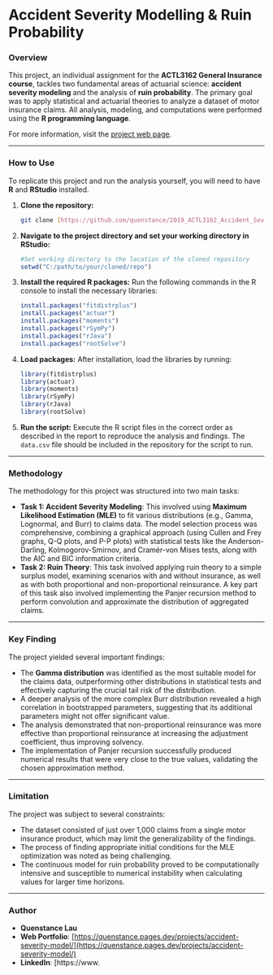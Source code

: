 # Accident Severity Modelling & Ruin Probability

### Overview

This project, an individual assignment for the **ACTL3162 General Insurance course**, tackles two fundamental areas of actuarial science: **accident severity modeling** and the analysis of **ruin probability**. The primary goal was to apply statistical and actuarial theories to analyze a dataset of motor insurance claims. All analysis, modeling, and computations were performed using the **R programming language**.

For more information, visit the [project web page](https://quenstance.pages.dev/projects/accident-severity-model/).

---

### How to Use

To replicate this project and run the analysis yourself, you will need to have **R** and **RStudio** installed.

1.  **Clone the repository:**
    ```bash
    git clone [https://github.com/quenstance/2019_ACTL3162_Accident_Severity_Modelling.git](https://github.com/quenstance/2019_ACTL3162_Accident_Severity_Modelling.git)
    ```
2.  **Navigate to the project directory and set your working directory in RStudio:**
    ```R
    #Set working directory to the location of the cloned repository
    setwd("C:/path/to/your/cloned/repo") 
    ```
3.  **Install the required R packages:** Run the following commands in the R console to install the necessary libraries:
    ```R
    install.packages("fitdistrplus")
    install.packages("actuar")
    install.packages("moments")
    install.packages("rSymPy")
    install.packages("rJava")
    install.packages("rootSolve")
    ```
4.  **Load packages:** After installation, load the libraries by running:
    ```R
    library(fitdistrplus)
    library(actuar)
    library(moments)
    library(rSymPy)
    library(rJava)
    library(rootSolve)
    ```
5.  **Run the script:** Execute the R script files in the correct order as described in the report to reproduce the analysis and findings. The `data.csv` file should be included in the repository for the script to run.

---

### Methodology

The methodology for this project was structured into two main tasks:

* **Task 1: Accident Severity Modeling**: This involved using **Maximum Likelihood Estimation (MLE)** to fit various distributions (e.g., Gamma, Lognormal, and Burr) to claims data. The model selection process was comprehensive, combining a graphical approach (using Cullen and Frey graphs, Q-Q plots, and P-P plots) with statistical tests like the Anderson-Darling, Kolmogorov-Smirnov, and Cramér-von Mises tests, along with the AIC and BIC information criteria.
* **Task 2: Ruin Theory**: This task involved applying ruin theory to a simple surplus model, examining scenarios with and without insurance, as well as with both proportional and non-proportional reinsurance. A key part of this task also involved implementing the Panjer recursion method to perform convolution and approximate the distribution of aggregated claims.

---

### Key Finding

The project yielded several important findings:

* The **Gamma distribution** was identified as the most suitable model for the claims data, outperforming other distributions in statistical tests and effectively capturing the crucial tail risk of the distribution.
* A deeper analysis of the more complex Burr distribution revealed a high correlation in bootstrapped parameters, suggesting that its additional parameters might not offer significant value.
* The analysis demonstrated that non-proportional reinsurance was more effective than proportional reinsurance at increasing the adjustment coefficient, thus improving solvency.
* The implementation of Panjer recursion successfully produced numerical results that were very close to the true values, validating the chosen approximation method.

---

### Limitation

The project was subject to several constraints:

* The dataset consisted of just over 1,000 claims from a single motor insurance product, which may limit the generalizability of the findings.
* The process of finding appropriate initial conditions for the MLE optimization was noted as being challenging.
* The continuous model for ruin probability proved to be computationally intensive and susceptible to numerical instability when calculating values for larger time horizons.

---

### Author

* **Quenstance Lau**
* **Web Portfolio**: [https://quenstance.pages.dev/projects/accident-severity-model/](https://quenstance.pages.dev/projects/accident-severity-model/)
* **LinkedIn**: [https://www.